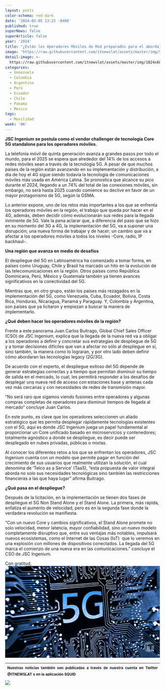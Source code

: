 ```yaml
---
layout: posts
color-schema: red-dark
date: '2024-02-05 13:22 -0400'
published: true
superNews: false
superArticle: false
year: '2024'
title: "¿Están los Operadores Móviles de Red preparados para el abordaje del 5G?\_"
image: 'https://raw.githubusercontent.com/itnewslat/assets/master/img/540x320/5G-p.jpg'
detail-image: >-
  https://raw.githubusercontent.com/itnewslat/assets/master/img/1024x680/5G-g.jpg
categories:
  - Venezuela
  - Colombia
  - Argentina
  - Perú
  - Ecuador
  - Chile
  - Panama
  - Mexico
tags:
  - Movilidad
week: '06'
---
```

**JSC Ingenium se postula como el vendor challenger de tecnología Core 5G standalone para los operadores móviles.**

La telefonía móvil de quinta generación avanza a grandes pasos por todo el mundo, para el 2025 se espera que alrededor del 14% de los accesos a redes móviles sean a través de la tecnología 5G. A pesar de que muchos países de la región están avanzando en su implementación y distribución, a día de hoy el 4G sigue siendo todavía la tecnología de comunicaciones móviles más usada en América Latina. Se pronostica que alcance su pico durante el 2024, llegando a un 74% del total de las conexiones móviles, sin embargo, no será hasta 2025 cuando comience su declive en favor de un mayor protagonismo de 5G, según la GSMA.  

Lo anterior expone, uno de los retos más importantes a los que se enfrenta los operadores móviles en la región, el trabajo que queda por hacer en el 4G, además, deben decidir cómo evolucionarán sus redes para la llegada inminente de 5G. Vale la pena aclarar que, a diferencia del paso que se hizo en su momento del 3G a 4G, la implementación del 5G, va a suponer una disrupción; una nueva forma de trabajar y de hacer; un cambio que va a afectar a los operadores móviles a todos los niveles -Core, radio, IP backhaul-. 

**Una región que avanza en medio de desafíos**  

El despliegue del 5G en Latinoamérica ha comenzado a tomar forma, en países como Uruguay, Chile y Brasil ha marcado un hito en la evolución de las telecomunicaciones en la región. Otros países como República Dominicana, Perú, México y Guatemala también ya tienen avances significativos en la conectividad del 5G. 

Mientras que, en otro grupo, están los países más rezagados en la implementación del 5G, como Venezuela, Cuba, Ecuador, Bolivia, Costa Rica, Honduras, Nicaragua, Panamá y Paraguay. Y, Colombia y Argentina, son países que ya licitaron y empiezan a buscar la manera de implementarlo.  

**¿Qué deben hacer los operadores móviles de la región?**

Frente a este panorama Juan Carlos Buitrago, Global Chief Sales Officer (CSO) de JSC Ingenium, explica que la llegada de la nueva red va a obligar a los operadores a definir y concretar sus estrategias de despliegue de 5G y a tomar decisiones difíciles que van a afectar no sólo al despliegue en sí, sino también, la manera como lo lograran, y por otro lado deben definir cómo abordaran las tecnologías legacy (2G/3G). 

De acuerdo con el experto, el despliegue exitoso del 5G depende de generar estrategias correctas y a tiempo que permitan disminuir su tiempo de salida en el mercado, lo cual, les permitirá responder a los desafíos de desplegar una nueva red de acceso con estaciones base y antenas cada vez más cercanas y con necesidades de redes de transmisión mayor.  

“No será raro que sigamos viendo fusiones entre operadores y algunas compras completas de operadores para disminuir tiempos de llegada al mercado” concluye Juan Carlos. 

En este punto, es clave que los operadores seleccionen un aliado estratégico que les permita desplegar rápidamente tecnologías existentes con el 5G, aquí es donde JSC Ingenium juega un papel fundamental al proporcionar un Core unificado basado en microservicios y contenedores; totalmente agnóstico a donde se despliegue, es decir puede ser desplegado en nubes privadas, públicas o mixtas.  

Al conocer los diferentes retos a los que se enfrentan los operadores, JSC Ingenium cuenta con un modelo que permite pagar en función del crecimiento de sus usuarios que realmente utilizan la solución, el cual denomina de ‘Telco as a Service’ (TaaS), “esta propuesta de valor integral aborda no solo sus necesidades tecnológicas sino también las restricciones financieras a las que haya lugar” afirma Buitrago. 

**¿Qué pasa en el despliegue?**

Después de la licitación, en la implementación se tienen dos fases de despliegue el 5G Non Stand Alone y el Stand Alone. La primera, más rápida, enfatiza el aumento de velocidad, pero es en la segunda fase donde la verdadera revolución se manifiesta.  

“Con un nuevo Core y cambios significativos, el Stand Alone promete no solo velocidad, menor latencia, mayor confiabilidad, sino un nuevo modelo completamente disruptivo que, entre sus ventajas más notables, impulsará nuevos ecosistemas, como el Internet de las Cosas (IoT)  que lo veremos en una explosión con millones de dispositivos conectados. La llegada del 5G marca el comienzo de una nueva era en las comunicaciones.” concluye el CSO de JSC Ingenium.  

Con gratitud,  
![](https://raw.githubusercontent.com/itnewslat/assets/master/img/540x320/5G-p.jpg)

<table style="height: 42px;" width="569">
<tbody>
<tr>
<td style="text-align: justify;"><sub><strong>Nuestras noticias también son publicadas a través de nuestra cuenta en Twitter <a href="https://twitter.com/itnewslat?lang=es">@ITNEWSLAT</a> y en la aplicación <a href="https://squidapp.co/en/">SQUID</a></strong></sub></td>
</tr>
</tbody>
</table>

<img src="https://tracker.metricool.com/c3po.jpg?hash=56f88a41e39ab42c063cc51676587a04"/>